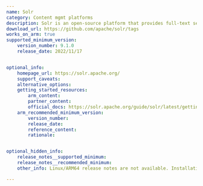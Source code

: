 ```yaml
---
name: Solr 
category: Content mgmt platforms
description: Solr is an open-source platform that provides full-text search, faceted search, real-time indexing, dynamic clustering, database integration, and rich document-handling capabilities. 
download_url: https://github.com/apache/solr/tags
works_on_arm: true
supported_minimum_version:
    version_number: 9.1.0
    release_date: 2022/11/17


optional_info:
    homepage_url: https://solr.apache.org/
    support_caveats:
    alternative_options:
    getting_started_resources:
        arm_content: 
        partner_content: 
        official_docs: https://solr.apache.org/guide/solr/latest/getting-started/solr-tutorial.html
    arm_recommended_minimum_version:
        version_number:
        release_date:
        reference_content:
        rationale: 


optional_hidden_info:
    release_notes__supported_minimum: 
    release_notes__recommended_minimum:
    other_info: Linux/ARM64 release notes are not available. Installation and testing are done via the [tar archive](https://github.com/apache/solr/releases/tag/releases%2Fsolr%2F9.1.0).

---
```

